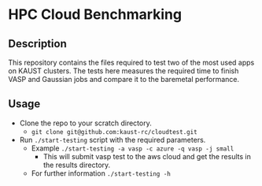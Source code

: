 HPC Cloud Benchmarking
======================

Description
---
This repository contains the files required to test two of the most used apps on KAUST clusters. The tests here measures the required time to finish VASP and Gaussian jobs and compare it to the baremetal performance.

Usage
---
* Clone the repo to your scratch directory.
    * `git clone git@github.com:kaust-rc/cloudtest.git`
* Run `./start-testing` script with the required parameters.
    * Example `./start-testing -a vasp -c azure -q vasp -j small`
        * This will submit vasp test to the aws cloud and get the results in the results directory.
    * For further information `./start-testing -h`
